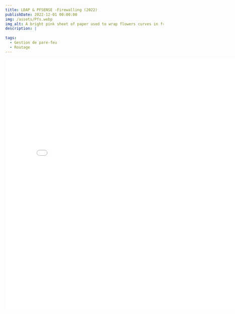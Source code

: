 ```yaml
---
title: LDAP & PFSENSE -Firewalling (2022)
publishDate: 2022-12-01 00:00:00
img: /assets/Pfs.webp
img_alt: A bright pink sheet of paper used to wrap flowers curves in front of rich blue background
description: |
 
tags:
  - Gestion de pare-feu
  - Routage
---
```


<embed src="/assets/pfsense.pdf" width="800" height="800" type="application/pdf">